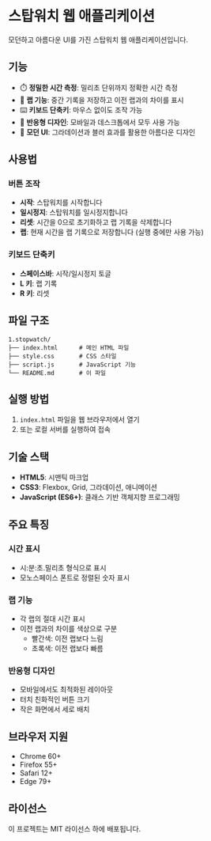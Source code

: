 # 스탑워치 웹 애플리케이션

모던하고 아름다운 UI를 가진 스탑워치 웹 애플리케이션입니다.

## 기능

- ⏱️ **정밀한 시간 측정**: 밀리초 단위까지 정확한 시간 측정
- 🎯 **랩 기능**: 중간 기록을 저장하고 이전 랩과의 차이를 표시
- ⌨️ **키보드 단축키**: 마우스 없이도 조작 가능
- 📱 **반응형 디자인**: 모바일과 데스크톱에서 모두 사용 가능
- 🎨 **모던 UI**: 그라데이션과 블러 효과를 활용한 아름다운 디자인

## 사용법

### 버튼 조작
- **시작**: 스탑워치를 시작합니다
- **일시정지**: 스탑워치를 일시정지합니다
- **리셋**: 시간을 0으로 초기화하고 랩 기록을 삭제합니다
- **랩**: 현재 시간을 랩 기록으로 저장합니다 (실행 중에만 사용 가능)

### 키보드 단축키
- **스페이스바**: 시작/일시정지 토글
- **L 키**: 랩 기록
- **R 키**: 리셋

## 파일 구조

```
1.stopwatch/
├── index.html      # 메인 HTML 파일
├── style.css       # CSS 스타일
├── script.js       # JavaScript 기능
└── README.md       # 이 파일
```

## 실행 방법

1. `index.html` 파일을 웹 브라우저에서 열기
2. 또는 로컬 서버를 실행하여 접속

## 기술 스택

- **HTML5**: 시맨틱 마크업
- **CSS3**: Flexbox, Grid, 그라데이션, 애니메이션
- **JavaScript (ES6+)**: 클래스 기반 객체지향 프로그래밍

## 주요 특징

### 시간 표시
- 시:분:초.밀리초 형식으로 표시
- 모노스페이스 폰트로 정렬된 숫자 표시

### 랩 기능
- 각 랩의 절대 시간 표시
- 이전 랩과의 차이를 색상으로 구분
  - 빨간색: 이전 랩보다 느림
  - 초록색: 이전 랩보다 빠름

### 반응형 디자인
- 모바일에서도 최적화된 레이아웃
- 터치 친화적인 버튼 크기
- 작은 화면에서 세로 배치

## 브라우저 지원

- Chrome 60+
- Firefox 55+
- Safari 12+
- Edge 79+

## 라이선스

이 프로젝트는 MIT 라이선스 하에 배포됩니다. 